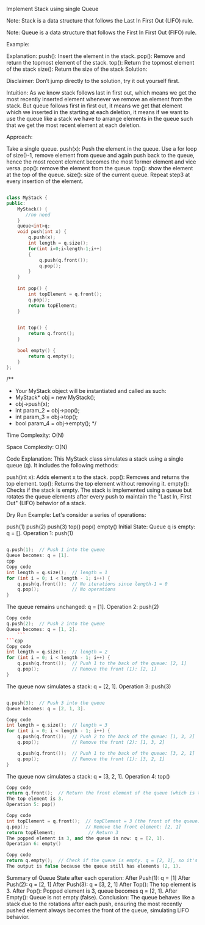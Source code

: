 Implement Stack using single Queue



Note: Stack is a data structure that follows the Last In First Out (LIFO) rule.

Note: Queue is a data structure that follows the First In First Out (FIFO) rule.

Example:



Explanation: 
push(): Insert the element in the stack.
pop(): Remove and return the topmost element of the stack.
top(): Return the topmost element of the stack
size(): Return the size of the stack
Solution:

Disclaimer: Don’t jump directly to the solution, try it out yourself first.

Intuition: As we know stack follows last in first out, which means we get the most recently inserted element whenever we remove an element from the stack. But queue follows first in first out, it means we get that element which we inserted in the starting at each deletion, it means if we want to use the queue like a stack we have to arrange elements in the queue such that we get the most recent element at each deletion.

Approach:

Take a single queue.
push(x): Push the element in the queue.
Use a for loop of size()-1, remove element from queue and again push back to the queue, hence the most recent element becomes the most former element and vice versa.
pop(): remove the element from the queue.
top(): show the element at the top of the queue.
size(): size of the current queue.
Repeat step3 at every insertion of the element.

```cpp

class MyStack {
public:
    MyStack() {
       //no need
    }
    queue<int>q;
    void push(int x) {
        q.push(x);
        int length = q.size();
        for(int i=0;i<length-1;i++)
        {
            q.push(q.front());
            q.pop();
        }
    }
    
    int pop() {
        int topElement = q.front();
        q.pop();
        return topElement;
    }

    
    int top() {
        return q.front();
    }
    
    bool empty() {
        return q.empty();
    }
};
```

/**
 * Your MyStack object will be instantiated and called as such:
 * MyStack* obj = new MyStack();
 * obj->push(x);
 * int param_2 = obj->pop();
 * int param_3 = obj->top();
 * bool param_4 = obj->empty();
 */

Time Complexity: O(N)

Space Complexity: O(N)

  Code Explanation:
This MyStack class simulates a stack using a single queue (q). It includes the following methods:

push(int x): Adds element x to the stack.
pop(): Removes and returns the top element.
top(): Returns the top element without removing it.
empty(): Checks if the stack is empty.
The stack is implemented using a queue but rotates the queue elements after every push to maintain the "Last In, First Out" (LIFO) behavior of a stack.

Dry Run Example:
Let's consider a series of operations:

push(1)
push(2)
push(3)
top()
pop()
empty()
Initial State:
Queue q is empty: q = [].
Operation 1: push(1)
```cpp

q.push(1);  // Push 1 into the queue
Queue becomes: q = [1].
cpp
Copy code
int length = q.size();  // length = 1
for (int i = 0; i < length - 1; i++) {
    q.push(q.front());  // No iterations since length-1 = 0
    q.pop();            // No operations
}

```

The queue remains unchanged: q = [1].
Operation 2: push(2)
```cpp
Copy code
q.push(2);  // Push 2 into the queue
Queue becomes: q = [1, 2].
    ```
```cpp
Copy code
int length = q.size();  // length = 2
for (int i = 0; i < length - 1; i++) {
    q.push(q.front());  // Push 1 to the back of the queue: [2, 1]
    q.pop();            // Remove the front (1): [2, 1]
}
```
The queue now simulates a stack: q = [2, 1].
Operation 3: push(3)
```cpp

q.push(3);  // Push 3 into the queue
Queue becomes: q = [2, 1, 3].

```
```cpp
Copy code
int length = q.size();  // length = 3
for (int i = 0; i < length - 1; i++) {
    q.push(q.front());  // Push 2 to the back of the queue: [1, 3, 2]
    q.pop();            // Remove the front (2): [1, 3, 2]

    q.push(q.front());  // Push 1 to the back of the queue: [3, 2, 1]
    q.pop();            // Remove the front (1): [3, 2, 1]
}
```
The queue now simulates a stack: q = [3, 2, 1].
Operation 4: top()
```cpp
Copy code
return q.front();  // Return the front element of the queue (which is the top of the stack)
The top element is 3.
Operation 5: pop()
```
```cpp
Copy code
int topElement = q.front();  // topElement = 3 (the front of the queue)
q.pop();                     // Remove the front element: [2, 1]
return topElement;            // Return 3
The popped element is 3, and the queue is now: q = [2, 1].
Operation 6: empty()
 ```
```cpp
Copy code
return q.empty();  // Check if the queue is empty. q = [2, 1], so it's not empty.
The output is false because the queue still has elements (2, 1).
```
Summary of Queue State after each operation:
After Push(1): q = [1]
After Push(2): q = [2, 1]
After Push(3): q = [3, 2, 1]
After Top(): The top element is 3.
After Pop(): Popped element is 3, queue becomes q = [2, 1].
After Empty(): Queue is not empty (false).
Conclusion:
The queue behaves like a stack due to the rotations after each push, ensuring the most recently pushed element always becomes the front of the queue, simulating LIFO behavior.
